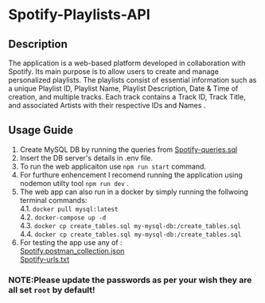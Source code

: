 
# Spotify-Playlists-API

## Description

 The application is a web-based platform developed in collaboration with Spotify. Its main purpose is to allow users to create and manage personalized playlists. The playlists consist of essential information such as a unique Playlist ID, Playlist Name, Playlist Description, Date & Time of creation, and multiple tracks. Each track contains a Track ID, Track Title, and associated Artists with their respective IDs and Names .   


## Usage Guide

 1. Create MySQL DB by running the queries from [Spotify-queries.sql](Spotify-queries.sql)       
 3. Insert the DB server's details in .env file.      
 4. To run the web applicaiton use `npm run start` command.  
 3. For furthure enhencement I recomend running the application using nodemon utilty tool `npm run dev` .   
 4. The web app can also run in a docker by simply running the follwoing terminal commands:    
    4.1. `docker pull mysql:latest`           
    4.2. `docker-compose up -d`  
    4.3. `docker cp create_tables.sql my-mysql-db:/create_tables.sql`         
    4.4. `docker cp create_tables.sql my-mysql-db:/create_tables.sql`  
 5. For testing the app use any of :   
            [Spotify.postman_collection.json](Spotify.postman_collection.json)   
            [Spotify-urls.txt](Spotify-urls.txt) 


### NOTE:Please update the passwords as per your wish they are all set `root` by default! 


